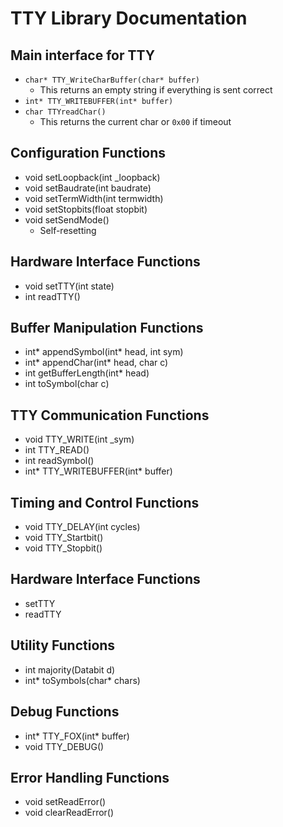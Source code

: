 # TTY Library Documentation

## Main interface for TTY

- `char* TTY_WriteCharBuffer(char* buffer)`
  - This returns an empty string if everything is sent correct
- `int* TTY_WRITEBUFFER(int* buffer)`
- `char TTYreadChar()`
  - This returns the current char or `0x00` if timeout

## Configuration Functions

- void setLoopback(int _loopback)
- void setBaudrate(int baudrate)
- void setTermWidth(int termwidth)
- void setStopbits(float stopbit)
- void setSendMode()
  - Self-resetting

## Hardware Interface Functions

- void setTTY(int state)
- int readTTY()

## Buffer Manipulation Functions

- int* appendSymbol(int* head, int sym)
- int* appendChar(int* head, char c)
- int getBufferLength(int* head)
- int toSymbol(char c)

## TTY Communication Functions

- void TTY_WRITE(int _sym)
- int TTY_READ()
- int readSymbol()
- int* TTY_WRITEBUFFER(int* buffer)

## Timing and Control Functions

- void TTY_DELAY(int cycles)
- void TTY_Startbit()
- void TTY_Stopbit()

## Hardware Interface Functions

- setTTY
- readTTY

## Utility Functions

- int majority(Databit d)
- int* toSymbols(char* chars)

## Debug Functions

- int* TTY_FOX(int* buffer)
- void TTY_DEBUG()

## Error Handling Functions

- void setReadError()
- void clearReadError()


